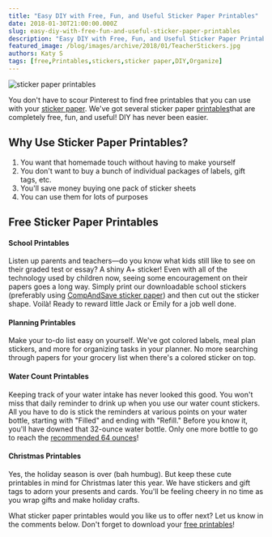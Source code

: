 ```yaml
---
title: "Easy DIY with Free, Fun, and Useful Sticker Paper Printables"
date: 2018-01-30T21:00:00.000Z
slug: easy-diy-with-free-fun-and-useful-sticker-paper-printables
description: "Easy DIY with Free, Fun, and Useful Sticker Paper Printables"
featured_image: /blog/images/archive/2018/01/TeacherStickers.jpg
authors: Katy S
tags: [free,Printables,stickers,sticker paper,DIY,Organize]
---
```


![sticker paper printables](/blog/images/TeacherStickers.jpg "teacher stickers")

You don't have to scour Pinterest to find free printables that you can use with your [sticker paper](https://www.compandsave.com/paper/sticker-paper). We've got several sticker paper [printables](https://www.compandsave.com)that are completely free, fun, and useful! DIY has never been easier.

## Why Use Sticker Paper Printables?

1. You want that homemade touch without having to make yourself
2. You don't want to buy a bunch of individual packages of labels, gift tags, etc.
3. You'll save money buying one pack of sticker sheets
4. You can use them for lots of purposes

## Free Sticker Paper Printables

#### School Printables

Listen up parents and teachers—do you know what kids still like to see on their graded test or essay? A shiny A+ sticker! Even with all of the technology used by children now, seeing some encouragement on their papers goes a long way. Simply print our downloadable school stickers (preferably using [CompAndSave sticker paper](https://www.compandsave.com/paper/sticker-paper)) and then cut out the sticker shape. Voilà! Ready to reward little Jack or Emily for a job well done. 

#### Planning Printables

Make your to-do list easy on yourself. We've got colored labels, meal plan stickers, and more for organizing tasks in your planner. No more searching through papers for your grocery list when there's a colored sticker on top.

#### Water Count Printables

Keeping track of your water intake has never looked this good. You won't miss that daily reminder to drink up when you use our water count stickers. All you have to do is stick the reminders at various points on your water bottle, starting with "Filled" and ending with "Refill." Before you know it, you'll have downed that 32-ounce water bottle. Only one more bottle to go to reach the [recommended 64 ounces](https://www.healthline.com/nutrition/how-much-water-should-you-drink-per-day)!

#### Christmas Printables

Yes, the holiday season is over (bah humbug). But keep these cute printables in mind for Christmas later this year. We have stickers and gift tags to adorn your presents and cards. You'll be feeling cheery in no time as you wrap gifts and make holiday crafts.

What sticker paper printables would you like us to offer next? Let us know in the comments below. Don't forget to download your [free printables](https://www.compandsave.com)!